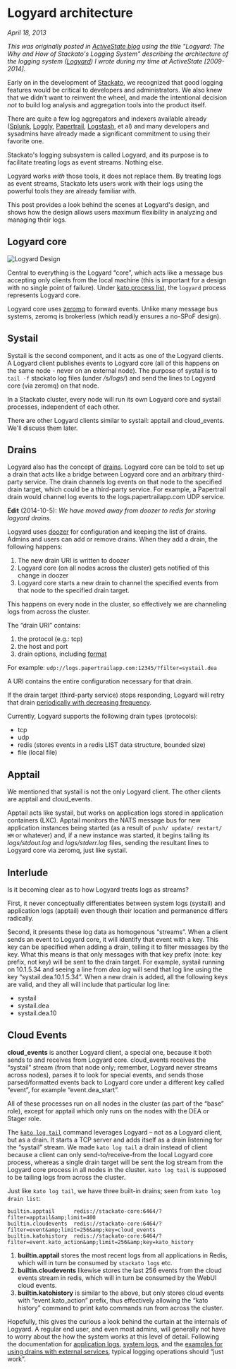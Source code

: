 # Logyard architecture

*April 18, 2013*

*This was originally posted in
 [ActiveState blog](http://www.activestate.com/blog/2013/04/logyard-why-and-how-stackatos-logging-system)
 using the title "Logyard: The Why and How of Stackato's Logging
 System" describing the architecture of the logging system
 ([Logyard](https://github.com/activestate/logyard)) I wrote during my
 time at ActiveState [2009-2014].*

Early on in the development of [Stackato](http://www.activestate.com/stackato), we recognized that good logging features would be critical to developers and administrators. We also knew that we didn&rsquo;t want to reinvent the wheel, and made the intentional decision _not_ to build log analysis and aggregation tools into the product itself.

There are quite a few log aggregators and indexers available already ([Splunk](http://www.splunk.com), [Loggly](http://loggly.com), [Papertrail](http://papertrailapp.com), [Logstash](http://logstash.net/), et al) and many developers and sysadmins have already made a significant commitment to using their favorite one.

Stackato's logging subsystem is called Logyard, and its purpose is to facilitate treating logs as event streams. Nothing else.

Logyard works _with_ those tools, it does not replace them. By treating logs as event streams, Stackato lets users work with their logs using the powerful tools they are already familiar with.

This post provides a look behind the scenes at Logyard's design, and shows how the design allows users maximum flexibility in analyzing and managing their logs.

## Logyard core

  ![Logyard Design](/images/logyard-design-diagram.png "Logyard Design")

Central to everything is the Logyard &ldquo;core&rdquo;, which acts like a message bus accepting only clients from the local machine (this is important for a design with no single point of failure). Under [kato process list](http://docs.stackato.com/3.2/admin/reference/kato-ref.html#kato-command-ref-process-list), the `logyard` process represents Logyard core.

Logyard core uses [zeromq](http://www.zeromq.org/) to forward events. Unlike many message bus systems, zeromq is brokerless (which readily ensures a no-SPoF design).

## Systail

Systail is the second component, and it acts as one of the Logyard clients. A Logyard client publishes events to Logyard core (all of this happens on the same node - never on an external node). The purpose of systail is to `tail -f` stackato log files (under _/s/logs/_) and send the lines to Logyard core (via zeromq) on that node.

In a Stackato cluster, every node will run its own Logyard core and systail processes, independent of each other. 

There are other Logyard clients similar to systail: apptail and cloud_events. We'll discuss them later.

## Drains

Logyard also has the concept of [drains](http://docs.stackato.com/admin/server/logging.html#drains). Logyard core can be told to set up a drain that acts like a bridge between Logyard core and an arbitrary third-party service. The drain channels log events on that node to the specified drain target, which could be a third-party service. For example, a Papertrail drain would channel log events to the logs.papertrailapp.com UDP service.

**Edit** (2014-10-5): *We have moved away from doozer to redis for storing logyard drains.*

Logyard uses [doozer](http://www.activestate.com/blog/2012/08/doozer-distributed-configuration-used-heroku-and-stackato)
  for configuration and keeping the list of drains. Admins and users can add or remove drains. When they add a drain, the following
  happens:

1.  The new drain URI is written to doozer
2.  Logyard core (on all nodes across the cluster) gets notified of this change in doozer
3.  Logyard core starts a new drain to channel the specified events from that node to the specified drain target.

This happens on every node in the cluster, so effectively we are channeling logs from across the cluster.

The &ldquo;drain URI&rdquo; contains:

1.  the protocol (e.g.: tcp)
2.  the host and port
3.  drain options, including [format](http://docs.stackato.com/admin/server/logging.html#log-format)

For example: `udp://logs.papertrailapp.com:12345/?filter=systail.dea`

A URI contains the entire configuration necessary for that drain.

If the drain target (third-party service) stops responding, Logyard will retry that drain [periodically with decreasing frequency](http://docs.stackato.com/admin/server/logging.html#logging-drains-timeouts).

Currently, Logyard supports the following drain types (protocols):

*   tcp
*   udp
*   redis (stores events in a redis LIST data structure, bounded size)
*   file (local file)

## Apptail

We mentioned that systail is not the only Logyard client. The other clients are apptail and cloud_events.

Apptail acts like systail, but works on application logs stored in application containers (LXC). Apptail monitors the NATS message bus for new application instances being started (as a result of `push/ update/ restart/ HM` or whatever) and, if a new instance was started, it begins tailing its _logs/stdout.log_ and _logs/stderr.log_ files, sending the resultant lines to Logyard core via zeromq, just like systail.

## Interlude

Is it becoming clear as to how Logyard treats logs as streams?

First, it never conceptually differentiates between system logs (systail) and application logs (apptail) even though their location and permanence differs radically.

Second, it presents these log data as homogenous &ldquo;streams&rdquo;. When a client sends an event to Logyard core, it will identify that event with a key. This key can be specified when adding a drain, telling it to filter messages by the key. What this means is that only messages with that key prefix (note: key prefix, not key) will be sent to the drain target. For example, systail running on 10.1.5.34 and seeing a line from _dea.log_ will send that log line using the key &ldquo;systail.dea.10.1.5.34&rdquo;. When a new drain is added, all the following keys are valid, and they all will include that particular log line:

*   systail
*   systail.dea
*   systail.dea.10

## Cloud Events

**cloud_events** is another Logyard client, a special one, because it both sends to and receives from Logyard core. cloud_events receives the &ldquo;systail&rdquo; stream (from that node only; remember, Logyard never streams across nodes), parses it to look for special events, and sends those parsed/formatted events back to Logyard core under a different key called &ldquo;event&rdquo;, for example &ldquo;event.dea_start&rdquo;.

All of these processes run on all nodes in the cluster (as part of the &ldquo;base&rdquo; role), except for apptail which only runs on the nodes with the DEA or Stager role.

The [`kato log tail`](http://docs.stackato.com/reference/kato-ref.html#kato-command-ref-log-tail) command leverages Logyard &ndash; not as a Logyard client, but as a drain. It starts a TCP server and adds itself as a drain listening for the &ldquo;systail&rdquo; stream. We made `kato log tail` a drain instead of client because a client can only send-to/receive-from the local Logyard core process, whereas a single drain target will be sent the log stream from the Logyard core process in all nodes in the cluster. `kato log tail` is supposed to be tailing logs from across the cluster.

Just like `kato log tail`, we have three built-in drains; seen from `kato log drain list`:


    builtin.apptail      redis://stackato-core:6464/?filter=apptail&amp;limit=400
    builtin.cloudevents  redis://stackato-core:6464/?filter=event&amp;limit=256&amp;key=cloud_events
    builtin.katohistory  redis://stackato-core:6464/?filter=event.kato_action&amp;limit=256&amp;key=kato_history

1.  **builtin.apptail** stores the most recent logs from all applications in Redis, which will in turn be consumed by `stackato logs` etc.
2.  **builtin.cloudevents** likewise stores the last 256 events from the cloud events stream in redis, which will in turn be consumed by the WebUI cloud events.
3.  **builtin.katohistory** is similar to the above, but only stores cloud events with &ldquo;event.kato_action&rdquo; prefix, thus effectively allowing the &ldquo;kato history&rdquo; command to print kato commands run from across the cluster.

Hopefully, this gives the curious a look behind the curtain at the internals of Logyard. A regular end user, and even most admins, will generally not have to worry about the how the system works at this level of detail. Following the documentation for [application logs](http://docs.stackato.com/deploy/app-logs.html), [system logs](http://docs.stackato.com/server/logging.html), and the [examples for using drains with external services](http://docs.stackato.com/best-practices/logging-examples.html), typical logging operations should &ldquo;just work&rdquo;.

